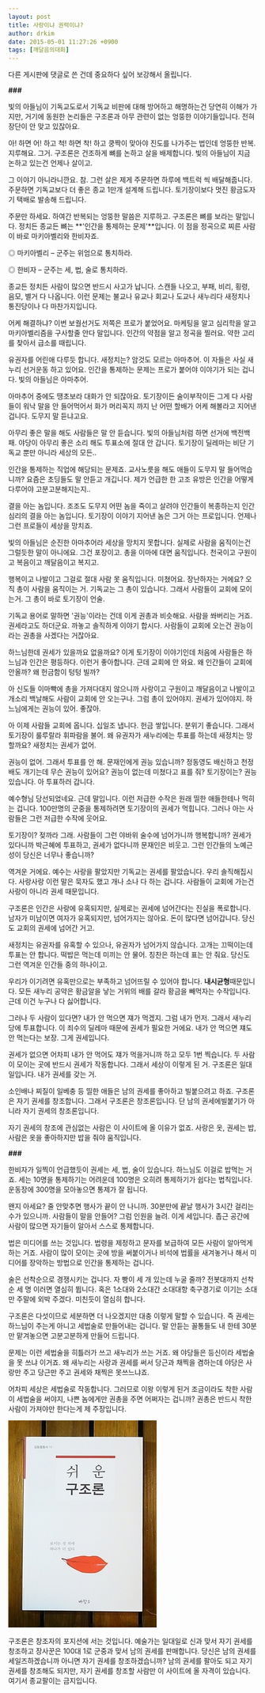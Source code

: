 ```yaml
---
layout: post
title: 사랑이냐 권력이냐?
author: drkim
date: 2015-05-01 11:27:26 +0900
tags: [깨달음의대화]
---
```

다른 게시판에 댓글로 쓴 건데 중요하다 싶어 보강해서 올립니다.

  


 **###**

  
       
      
빛의 아들님이 기독교도로서 기독교 비판에 대해 방어하고 해명하는건 당연히 이해가 가지만, 거기에 동원한 논리들은 구조론과 아무 관련이 없는 엉뚱한 이야기들입니다. 전혀 장단이 안 맞고 있잖아요.

  


아! 하면 어! 하고 척! 하면 착! 하고 쿵짝이 맞아야 진도를 나가주는 법인데 엉뚱한 반복. 지루해요. 그거. 구조론은 건조하게 뼈를 논하고 살을 배제합니다. 빛의 아들님이 지금 논하고 있는건 언제나 살이고.

  


그 이야기 아니라니깐요. 참. 그런 살은 제게 주문하면 하루에 백트럭 씩 배달해줍니다. 주문하면 기독교보다 더 좋은 종교 1만개 설계해 드립니다. 토기장이보다 멋진 황금도자기 택배로 발송해 드립니다. 

  


주문만 하세요. 하여간 반복되는 엉뚱한 말씀은 지루하고. 구조론은 뼈를 보라는 말입니다. 정치든 종교든 뼈는 **'인간을 통제하는 문제'**입니다. 이 점을 정곡으로 찌른 사람이 바로 마키아벨리와 한비자죠. 

  


◎ 마키아벨리 – 군주는 위엄으로 통치하라.

◎ 한비자 – 군주는 세, 법, 술로 통치하라. 

  


종교든 정치든 사람이 많으면 반드시 사고가 납니다. 스캔들 나오고, 부패, 비리, 횡령, 음모, 별거 다 나옵니다. 이런 문제는 불교나 유교나 회교나 도교나 새누리다 새정치나 통진당이나 다 마찬가지입니다. 

  


어케 해결하냐? 이번 보궐선거도 저쪽은 프로가 붙었어요. 마케팅을 알고 심리학을 알고 마키아벨리즘을 구사할줄 안다 말입니다. 인간의 약점을 알고 정곡을 찔러요. 약한 고리를 찾아서 급소를 때립니다. 

  


유권자를 어린애 다루듯 합니다. 새정치는? 암것도 모르는 아마추어. 이 자들은 사실 새누리 선거운동 하고 있어요. 인간을 통제하는 문제는 프로가 붙어야 이야기가 되는 겁니다. 빛의 아들님은 아마추어.

  


아마추어 중에도 땡초보라 대화가 안 되잖아요. 토기장이든 술이부작이든 그게 다 사람들이 워낙 말을 안 들어먹어서 화가 머리꼭지 까지 난 어떤 할배가 어케 해볼라고 지어낸 겁니다. 도무지 말 듣냐고요. 

  


아무리 좋은 말을 해도 사람들은 말 안 듣습니다. 빛의 아들님처럼 하면 선거에 백전백패. 야당이 아무리 좋은 소리 해도 투표소에 절대 안 갑니다. 토기장이 딜레마는 비단 기독교 뿐만 아니라 세상의 모든..

  


인간을 통제하는 직업에 해당되는 문제죠. 교사노릇을 해도 애들이 도무지 말 들어먹습니까? 요즘은 초딩들도 말 안듣고 개깁니다. 제가 언급한 한 고조 유방은 인간을 어떻게 다루어야 고분고분해지는지.. 

  


결을 아는 놈입니다. 조조도 도무지 어떤 놈을 죽이고 살려야 인간들이 복종하는지 인간심리의 결을 아는 놈입니다. 토기장이 이야기 지어낸 놈은 그거 아는 프로입니다. 언제나 그런 프로들이 세상을 망치죠. 

  


빛의 아들님은 순진한 아마추어라 세상을 망치지 못합니다. 실제로 사람을 움직이는건 그럴듯한 말이 아니에요. 그건 포장이고. 총을 이마에 대면 움직입니다. 천국이고 구원이고 복음이고 깨달음이고 복지고. 

  


행복이고 나발이고 그걸로 절대 사람 못 움직입니다. 미쳤어요. 장난하자는 거에요? 오직 총이 사람을 움직이는 거. 기독교는 그 총이 있습니다. 그래서 사람들이 교회에 모이는거. 그 총이 바로 토기장이 언술. 

  


기독교 용어로 말하면 '권능'이라는 건데 이게 권총과 비슷해요. 사람을 쏴버리는 거죠. 권세라고도 하더군요. 까놓고 솔직하게 이야기 합시다. 사람들이 교회에 오는건 권능이라는 권총을 사겠다는 거잖아요. 

  


하느님한데 권세가 있을까요 없을까요? 이게 토기장이 이야기인데 처음에 사람들은 하느님과 인간은 평등하다. 이런거 좋아합니다. 근데 교회에 안 와요. 왜 인간들이 교회에 안올까? 왜 헌금함이 텅텅 빌까? 

  


아 신도들 이마빡에 총을 가져다대지 않으니까 사랑이고 구원이고 깨달음이고 나발이고 개소리 백날해도 사람이 교회에 안 오는구나. 그럼 총이 있어야지. 권세가 있어야지. 하느님에게는 권능이 있어. 좋잖아. 

  


아 이제 사람들 교회에 옵니다. 십일조 냅니다. 헌금 쌓입니다. 분위기 좋습니다. 그래서 토기장이 룰루랄라 휘파람을 불어. 왜 유권자가 새누리에는 투표를 하는데 새정치는 망할까요? 새정치는 권세가 없어. 

  


권능이 없어. 그래서 투표를 안 해. 문재인에게 권능 있습니까? 정동영도 배신하고 천정배도 개기는데 무슨 권능이 있어요? 권능이 없는데 미쳤다고 표를 줘? 토기장이는? 권능 있습니다. 아 투표하러 갑니다. 

  


예수형님 당선되었네요. 근데 말입니다. 이런 저급한 수작은 원래 띨한 애들한테나 먹히는 겁니다. 100만명의 군중을 통제하려면 토기장이의 권세가 먹힙니다. 그러나 아는 사람들은 그런 저급한 수작에 웃어요.

  


토기장이? 젖까라 그래. 사람들이 그런 야바위 술수에 넘어가니까 행복합니까? 권세가 있다니까 박근혜에 투표하고, 권세가 없다니까 문재인은 비웃고. 그런 인간들의 노예근성이 당신은 너무나 좋습니까? 

  


역겨운 거에요. 예수는 사랑을 팔았지만 기독교는 권세를 팔았습니다. 우리 솔직해집시다. 사랑사랑 이런 말은 묵자도 했고 개나 소나 다 하는 겁니다. 사람들이 교회에 가는건 사랑이 아니라 권세 때문입니다. 

  


구조론은 인간은 사랑에 유혹되지만, 실제로는 권세에 넘어간다는 진실을 폭로합니다. 남자가 미남이면 여자가 유혹되지만, 넘어가지는 않아요. 돈이 많다면 넘어갑니다. 당신도 교회의 권세에 넘어간 거고.

  


새정치는 유권자를 유혹할 수 있으나, 유권자가 넘어가지 않습니다. 고개는 끄떡이는데 투표는 안 합니다. 떡밥은 먹는데 미끼는 안 물어. 칭찬은 하는데 표는 안 줘요. 당신도 그런 역겨운 인간들 중의 하나이고. 

  


우리가 이기려면 유혹만으로는 부족하고 넘어뜨릴 수 있어야 합니다. **내시균형**때문입니다. 모든 새누리 공약은 황금알을 낳는 거위의 배를 갈라 황금을 빼먹자는 수작입니다. 근데 이건 누구나 다 싫어합니다.

  


그러나 두 사람이 있다면? 내가 안 먹으면 쟤가 먹겠지. 그럼 내가 먼저. 그래서 새누리당에 투표합니다. 이 죄수의 딜레마 때문에 권세가 필요한 거에요. 내가 안 먹으면 쟤도 안 먹는다는 보장. 그게 권세입니다.

  


권세가 없으면 어차피 내가 안 먹어도 쟤가 먹을거니까 하고 모두 1번 찍습니다. 두 사람이 모이는 곳에 반드시 권세가 작동합니다. 그래서 세상이 이렇게 된 거. 구조론은 일대일입니다. 내가 권세를 갖는 거. 

  


소인배나 찌질이 일베충 등 띨한 애들은 남의 권세를 좋아하고 빌붙으려고 하죠. 구조론은 자기 권세를 창조합니다. 그래서 구조론은 창조론입니다. 단 남의 권세에빌붙기가 아니라 자기 권세의 창조론입니다. 

  


자기 권세의 창조에 관심없는 사람은 이 사이트에 올 이유가 없죠. 사랑은 옷, 권세는 밥, 사람은 옷을 좋아하지만 밥을 줘야 움직입니다.

  


**###**

  


한비자가 일찍이 언급했듯이 권세는 세, 법, 술이 있습니다. 하느님도 이걸로 밥먹는 거죠. 세는 10명을 통제하기는 어려운데 100명은 오히려 통제하기가 쉽다는 법칙입니다. 운동장에 300명을 모아놓으면 통제가 잘 됩니다.

  


왠지 아세요? 줄 안맞추면 행사가 끝이 안 나니까. 30분만에 끝날 행사가 3시간 걸리는 수가 있으니까. 사람들이 말을 안들어? 그럼 인원을 늘려. 이게 세입니다. 좁근 공간에 사람이 많으면 자기들이 알아서 스스로 통제합니다.

  


법은 미디어를 쓰는 것입니다. 법령을 제정하고 문자를 보급하여 모든 사람이 알아먹게 하는 거죠. 사람이 많이 모이는 곳에 방을 써붙이거나 비석에 법률을 새겨놓거나 해서 미디어를 장악하는 방법으로 인간을 통제하는 겁니다.

  


술은 선착순으로 경쟁시키는 겁니다. 자 빵이 세 개 있는데 누굴 줄까? 전봇대까지 선착순 세 명 이러면 열심히 뜁니다. 혹은 1소대와 2소대간 소대대항 축구경기로 이기는 소대만 주말에 외박 주겠다. 미친듯이 열심히 합니다.

  


구조론은 다섯이므로 세분하면 더 나오겠지만 대충 이렇게 말할 수 있습니다. 즉 권세는 하느님이 주는게 아니고 세법술로 만들어내는 겁니다. 말 안듣는 꼴통들도 내 한테 30분만 맡겨놓으면 고분고분하게 만들어 드립니다.

  


문제는 이런 세법술을 히틀러가 쓰고 새누리가 쓰는 거죠. 왜 야당들은 등신이라 세법술을 못 쓰냐 이거죠. 왜 새누리는 사랑과 권세를 써서 당근과 채찍을 겸하는데 야당은 사랑만 주고 당근만 주고 권세와 채찍은 못쓰느냐죠.

  


어차피 세상은 세법술로 작동합니다. 그러므로 이왕 이렇게 된거 조금이라도 착한 사람이 세법술을 써야지, 나쁜 놈에게만 권총을 주면 어쩌자는 겁니까? 권총은 반드시 착한 사람이 가져야만 한다는게 제 주장입니다.

  




  



![](/files/attach/images/198/694/586/DSC01488.JPG)   


  


구조론은 창조자의 포지션에 서는 것입니다. 예술가는 일대일로 신과 맞서 자기 권세를 창조하고 장사꾼은 100대 1로 군중과 맞서 남의 권세를 판매합니다. 당신은 남의 권세를 세일즈하겠습니까 아니면 자기 권세를 창조하겠습니까? 남의 권세를 팔아도 되고 자기 권세를 창조해도 되지만, 자기 권세를 창조할 사람만 이 사이트에 올 자격이 있습니다. 여기서 종교팔이는 금지입니다.